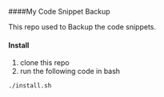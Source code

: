 ####My Code Snippet Backup

This repo used to Backup the code snippets.

#### Install

1. clone this repo 
2. run the following code in bash

```
./install.sh

```




